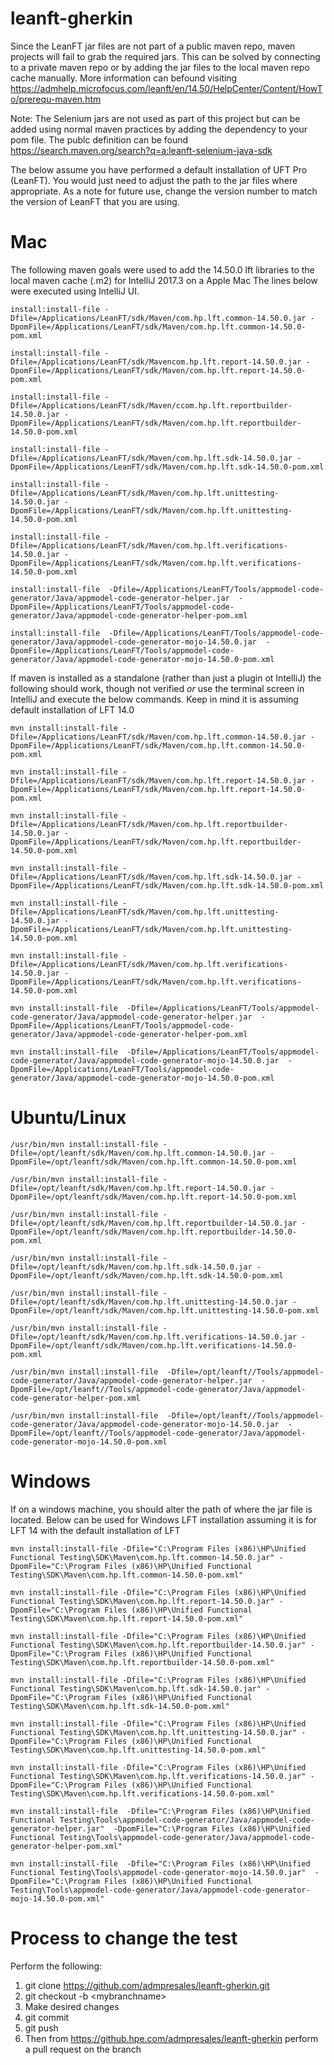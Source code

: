 # leanft-gherkin
Since the LeanFT jar files are not part of a public maven repo, maven projects will fail to grab the required jars.  This can be solved by connecting to a private maven repo or by adding the jar files to the local maven repo cache manually.  More information can befound visiting https://admhelp.microfocus.com/leanft/en/14.50/HelpCenter/Content/HowTo/prerequ-maven.htm

Note: The Selenium jars are not used as part of this project but can be added using normal maven practices by adding the dependency to your pom file.  The publc definition can be found https://search.maven.org/search?q=a:leanft-selenium-java-sdk

The below assume you have performed a default installation of UFT Pro (LeanFT).  You would just need to adjust the path to the jar files where appropriate.  As a note for future use, change the version number to match the version of LeanFT that you are using.

# Mac
The following maven goals were used to add the 14.50.0 lft libraries to the local maven cache (.m2) for IntelliJ 2017.3 on a Apple Mac
The lines below were executed using IntelliJ UI.

````
install:install-file -Dfile=/Applications/LeanFT/sdk/Maven/com.hp.lft.common-14.50.0.jar -DpomFile=/Applications/LeanFT/sdk/Maven/com.hp.lft.common-14.50.0-pom.xml

install:install-file -Dfile=/Applications/LeanFT/sdk/Mavencom.hp.lft.report-14.50.0.jar -DpomFile=/Applications/LeanFT/sdk/Maven/com.hp.lft.report-14.50.0-pom.xml

install:install-file -Dfile=/Applications/LeanFT/sdk/Maven/ccom.hp.lft.reportbuilder-14.50.0.jar -DpomFile=/Applications/LeanFT/sdk/Maven/com.hp.lft.reportbuilder-14.50.0-pom.xml

install:install-file -Dfile=/Applications/LeanFT/sdk/Maven/com.hp.lft.sdk-14.50.0.jar -DpomFile=/Applications/LeanFT/sdk/Maven/com.hp.lft.sdk-14.50.0-pom.xml

install:install-file -Dfile=/Applications/LeanFT/sdk/Maven/com.hp.lft.unittesting-14.50.0.jar -DpomFile=/Applications/LeanFT/sdk/Maven/com.hp.lft.unittesting-14.50.0-pom.xml

install:install-file -Dfile=/Applications/LeanFT/sdk/Maven/com.hp.lft.verifications-14.50.0.jar -DpomFile=/Applications/LeanFT/sdk/Maven/com.hp.lft.verifications-14.50.0-pom.xml

install:install-file  -Dfile=/Applications/LeanFT/Tools/appmodel-code-generator/Java/appmodel-code-generator-helper.jar  -DpomFile=/Applications/LeanFT/Tools/appmodel-code-generator/Java/appmodel-code-generator-helper-pom.xml

install:install-file  -Dfile=/Applications/LeanFT/Tools/appmodel-code-generator/Java/appmodel-code-generator-mojo-14.50.0.jar  -DpomFile=/Applications/LeanFT/Tools/appmodel-code-generator/Java/appmodel-code-generator-mojo-14.50.0-pom.xml
````

If maven is installed as a standalone (rather than just a plugin ot IntelliJ) the following should work, though not verified *or* use the terminal screen in IntelliJ and execute the below commands.  Keep in mind it is assuming default installation of LFT 14.0

```
mvn install:install-file -Dfile=/Applications/LeanFT/sdk/Maven/com.hp.lft.common-14.50.0.jar -DpomFile=/Applications/LeanFT/sdk/Maven/com.hp.lft.common-14.50.0-pom.xml

mvn install:install-file -Dfile=/Applications/LeanFT/sdk/Maven/com.hp.lft.report-14.50.0.jar -DpomFile=/Applications/LeanFT/sdk/Maven/com.hp.lft.report-14.50.0-pom.xml

mvn install:install-file -Dfile=/Applications/LeanFT/sdk/Maven/com.hp.lft.reportbuilder-14.50.0.jar -DpomFile=/Applications/LeanFT/sdk/Maven/com.hp.lft.reportbuilder-14.50.0-pom.xml

mvn install:install-file -Dfile=/Applications/LeanFT/sdk/Maven/com.hp.lft.sdk-14.50.0.jar -DpomFile=/Applications/LeanFT/sdk/Maven/com.hp.lft.sdk-14.50.0-pom.xml

mvn install:install-file -Dfile=/Applications/LeanFT/sdk/Maven/com.hp.lft.unittesting-14.50.0.jar -DpomFile=/Applications/LeanFT/sdk/Maven/com.hp.lft.unittesting-14.50.0-pom.xml

mvn install:install-file -Dfile=/Applications/LeanFT/sdk/Maven/com.hp.lft.verifications-14.50.0.jar -DpomFile=/Applications/LeanFT/sdk/Maven/com.hp.lft.verifications-14.50.0-pom.xml

mvn install:install-file  -Dfile=/Applications/LeanFT/Tools/appmodel-code-generator/Java/appmodel-code-generator-helper.jar  -DpomFile=/Applications/LeanFT/Tools/appmodel-code-generator/Java/appmodel-code-generator-helper-pom.xml

mvn install:install-file  -Dfile=/Applications/LeanFT/Tools/appmodel-code-generator/Java/appmodel-code-generator-mojo-14.50.0.jar  -DpomFile=/Applications/LeanFT/Tools/appmodel-code-generator/Java/appmodel-code-generator-mojo-14.50.0-pom.xml
```

# Ubuntu/Linux
```
/usr/bin/mvn install:install-file -Dfile=/opt/leanft/sdk/Maven/com.hp.lft.common-14.50.0.jar -DpomFile=/opt/leanft/sdk/Maven/com.hp.lft.common-14.50.0-pom.xml

/usr/bin/mvn install:install-file -Dfile=/opt/leanft/sdk/Maven/com.hp.lft.report-14.50.0.jar -DpomFile=/opt/leanft/sdk/Maven/com.hp.lft.report-14.50.0-pom.xml

/usr/bin/mvn install:install-file -Dfile=/opt/leanft/sdk/Maven/com.hp.lft.reportbuilder-14.50.0.jar -DpomFile=/opt/leanft/sdk/Maven/com.hp.lft.reportbuilder-14.50.0-pom.xml

/usr/bin/mvn install:install-file -Dfile=/opt/leanft/sdk/Maven/com.hp.lft.sdk-14.50.0.jar -DpomFile=/opt/leanft/sdk/Maven/com.hp.lft.sdk-14.50.0-pom.xml

/usr/bin/mvn install:install-file -Dfile=/opt/leanft/sdk/Maven/com.hp.lft.unittesting-14.50.0.jar -DpomFile=/opt/leanft/sdk/Maven/com.hp.lft.unittesting-14.50.0-pom.xml

/usr/bin/mvn install:install-file -Dfile=/opt/leanft/sdk/Maven/com.hp.lft.verifications-14.50.0.jar -DpomFile=/opt/leanft/sdk/Maven/com.hp.lft.verifications-14.50.0-pom.xml

/usr/bin/mvn install:install-file  -Dfile=/opt/leanft//Tools/appmodel-code-generator/Java/appmodel-code-generator-helper.jar  -DpomFile=/opt/leanft//Tools/appmodel-code-generator/Java/appmodel-code-generator-helper-pom.xml

/usr/bin/mvn install:install-file  -Dfile=/opt/leanft//Tools/appmodel-code-generator/Java/appmodel-code-generator-mojo-14.50.0.jar  -DpomFile=/opt/leanft//Tools/appmodel-code-generator/Java/appmodel-code-generator-mojo-14.50.0-pom.xml
```

# Windows
If on a windows machine, you should alter the path of where the jar file is located.
Below can be used for Windows LFT installation assuming it is for LFT 14 with the default installation of LFT
```
mvn install:install-file -Dfile="C:\Program Files (x86)\HP\Unified Functional Testing\SDK\Maven\com.hp.lft.common-14.50.0.jar" -DpomFile="C:\Program Files (x86)\HP\Unified Functional Testing\SDK\Maven\com.hp.lft.common-14.50.0-pom.xml"

mvn install:install-file -Dfile="C:\Program Files (x86)\HP\Unified Functional Testing\SDK\Maven\com.hp.lft.report-14.50.0.jar" -DpomFile="C:\Program Files (x86)\HP\Unified Functional Testing\SDK\Maven\com.hp.lft.report-14.50.0-pom.xml"

mvn install:install-file -Dfile="C:\Program Files (x86)\HP\Unified Functional Testing\SDK\Maven\com.hp.lft.reportbuilder-14.50.0.jar" -DpomFile="C:\Program Files (x86)\HP\Unified Functional Testing\SDK\Maven\com.hp.lft.reportbuilder-14.50.0-pom.xml"

mvn install:install-file -Dfile="C:\Program Files (x86)\HP\Unified Functional Testing\SDK\Maven\com.hp.lft.sdk-14.50.0.jar" -DpomFile="C:\Program Files (x86)\HP\Unified Functional Testing\SDK\Maven\com.hp.lft.sdk-14.50.0-pom.xml"

mvn install:install-file -Dfile="C:\Program Files (x86)\HP\Unified Functional Testing\SDK\Maven\com.hp.lft.unittesting-14.50.0.jar" -DpomFile="C:\Program Files (x86)\HP\Unified Functional Testing\SDK\Maven\com.hp.lft.unittesting-14.50.0-pom.xml"

mvn install:install-file -Dfile="C:\Program Files (x86)\HP\Unified Functional Testing\SDK\Maven\com.hp.lft.verifications-14.50.0.jar" -DpomFile="C:\Program Files (x86)\HP\Unified Functional Testing\SDK\Maven\com.hp.lft.verifications-14.50.0-pom.xml"

mvn install:install-file  -Dfile="C:\Program Files (x86)\HP\Unified Functional Testing\Tools\appmodel-code-generator/Java/appmodel-code-generator-helper.jar"  -DpomFile="C:\Program Files (x86)\HP\Unified Functional Testing\Tools\appmodel-code-generator/Java/appmodel-code-generator-helper-pom.xml"

mvn install:install-file  -Dfile="C:\Program Files (x86)\HP\Unified Functional Testing\Tools\appmodel-code-generator-mojo-14.50.0.jar"  -DpomFile="C:\Program Files (x86)\HP\Unified Functional Testing\Tools\appmodel-code-generator/Java/appmodel-code-generator-mojo-14.50.0-pom.xml"
```
# Process to change the test

Perform the following:

1. git clone https://github.com/admpresales/leanft-gherkin.git
1. git checkout -b \<mybranchname\>
1. Make desired changes
1. git commit
1. git push
1. Then from https://github.hpe.com/admpresales/leanft-gherkin perform a pull request on the branch
